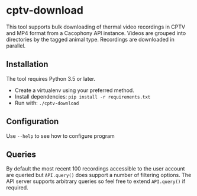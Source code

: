 # cptv-download

This tool supports bulk downloading of thermal video recordings in
CPTV and MP4 format from a Cacophony API instance. Videos are grouped
into directories by the tagged animal type. Recordings are downloaded
in parallel.

## Installation

The tool requires Python 3.5 or later.

* Create a virtualenv using your preferred method.
* Install dependencies: `pip install -r requirements.txt`
* Run with: `./cptv-download`

## Configuration

Use `--help` to see how to configure program

## Queries

By default the most recent 100 recordings accessible to the user
account are queried but `API.query()` does support a number of
filtering options. The API server supports arbitrary queries so feel
free to extend `API.query()` if required.
